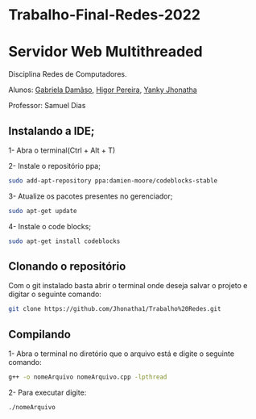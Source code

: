 # Trabalho-Final-Redes-2022
# Servidor Web Multithreaded
Disciplina Redes de Computadores.

Alunos: [Gabriela Damâso](https://github.com/GabrielaDamaso), [Higor Pereira](https://github.com/higorito), [Yanky Jhonatha](https://github.com/Jhonatha1)

Professor: Samuel Dias

## Instalando a IDE;
1- Abra o terminal(Ctrl + Alt + T)

2- Instale o repositório ppa;
```bash
sudo add-apt-repository ppa:damien-moore/codeblocks-stable
```

3- Atualize os pacotes presentes no gerenciador;
```bash
sudo apt-get update
```

4- Instale o code blocks;
```bash
sudo apt-get install codeblocks
```

## Clonando o repositório
Com o git instalado basta abrir o terminal onde deseja salvar o projeto e digitar o seguinte comando:
```bash
git clone https://github.com/Jhonatha1/Trabalho%20Redes.git
```
## Compilando
1- Abra o terminal no diretório que o arquivo está e digite o seguinte comando:
```bash
g++ -o nomeArquivo nomeArquivo.cpp -lpthread
```
2- Para executar digite:
```bash
./nomeArquivo
```
